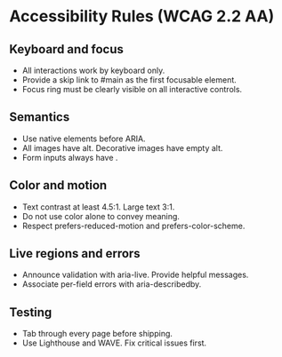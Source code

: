 # Accessibility Rules (WCAG 2.2 AA)

## Keyboard and focus

- All interactions work by keyboard only.
- Provide a skip link to #main as the first focusable element.
- Focus ring must be clearly visible on all interactive controls.

## Semantics

- Use native elements before ARIA.
- All images have alt. Decorative images have empty alt.
- Form inputs always have <label for="...">.

## Color and motion

- Text contrast at least 4.5:1. Large text 3:1.
- Do not use color alone to convey meaning.
- Respect prefers-reduced-motion and prefers-color-scheme.

## Live regions and errors

- Announce validation with aria-live. Provide helpful messages.
- Associate per-field errors with aria-describedby.

## Testing

- Tab through every page before shipping.
- Use Lighthouse and WAVE. Fix critical issues first.
